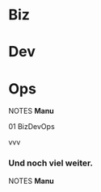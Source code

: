 #   Biz<!-- .element: class="fragment" data-fragment-index="3" -->

#   Dev

#   Ops<!-- .element: class="fragment" data-fragment-index="2" -->

NOTES
**Manu**

01 BizDevOps

vvv

### Und noch viel weiter.<!-- .element: class="fragment grow fade-out" -->

NOTES
**Manu**

